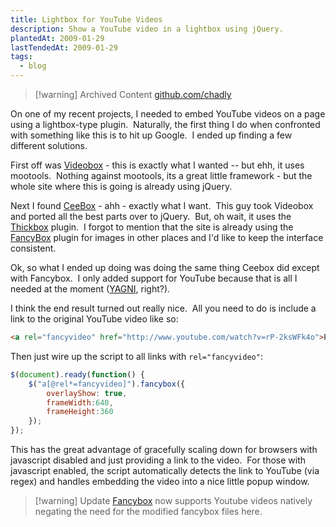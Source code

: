 ```yaml
---
title: Lightbox for YouTube Videos
description: Show a YouTube video in a lightbox using jQuery.
plantedAt: 2009-01-29
lastTendedAt: 2009-01-29
tags:
  - blog
---
```

> [!warning] Archived Content
> [github.com/chadly](https://github.com/chadly/chadly.net)

On one of my recent projects, I needed to embed YouTube videos on a page using a lightbox-type plugin.  Naturally, the first thing I do when confronted with something like this is to hit up Google.  I ended up finding a few different solutions.

First off was [Videobox](http://videobox-lb.sourceforge.net/) - this is exactly what I wanted -- but ehh, it uses mootools.  Nothing against mootools, its a great little framework - but the whole site where this is going is already using jQuery.

Next I found [CeeBox](http://catcubed.com/2008/12/23/ceebox-a-thickboxvideobox-mashup/) - ahh - exactly what I want.  This guy took Videobox and ported all the best parts over to jQuery.  But, oh wait, it uses the [Thickbox](http://jquery.com/demo/thickbox/) plugin.  I forgot to mention that the site is already using the [FancyBox](http://fancyapps.com/fancybox/) plugin for images in other places and I'd like to keep the interface consistent.

Ok, so what I ended up doing was doing the same thing Ceebox did except with Fancybox.  I only added support for YouTube because that is all I needed at the moment ([YAGNI](http://en.wikipedia.org/wiki/You_Ain%27t_Gonna_Need_It), right?).

I think the end result turned out really nice.  All you need to do is include a link to the original YouTube video like so:

```html
<a rel="fancyvideo" href="http://www.youtube.com/watch?v=rP-2ksWFk4o">Pop me up</a>
```

Then just wire up the script to all links with `rel="fancyvideo"`:

```javascript
$(document).ready(function() {
    $("a[@rel*=fancyvideo]").fancybox({
        overlayShow: true,
        frameWidth:640,
        frameHeight:360
    });
});
```

This has the great advantage of gracefully scaling down for browsers with javascript disabled and just providing a link to the video.  For those with javascript enabled, the script automatically detects the link to YouTube (via regex) and handles embedding the video into a nice little popup window.

> [!warning] Update
> [Fancybox](http://fancyapps.com/fancybox/) now supports Youtube videos natively negating the need for the modified fancybox files here.